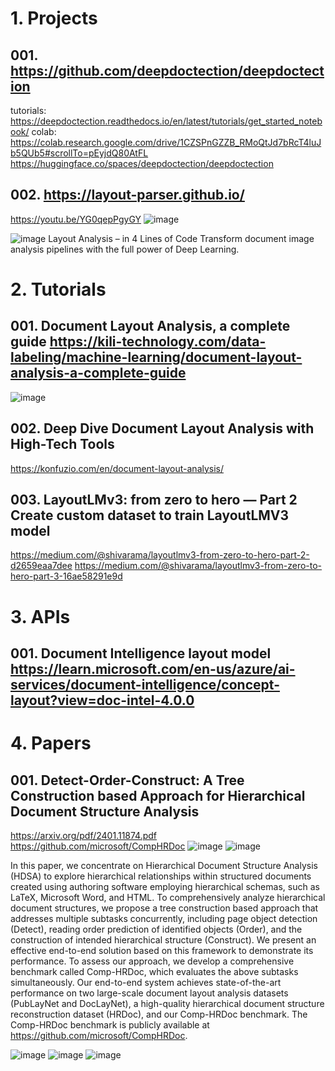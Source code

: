 # 1. Projects
## 001. https://github.com/deepdoctection/deepdoctection
tutorials: https://deepdoctection.readthedocs.io/en/latest/tutorials/get_started_notebook/
colab: https://colab.research.google.com/drive/1CZSPnGZZB_RMoQtJd7bRcT4luJb5QUb5#scrollTo=pEyjdQ80AtFL
https://huggingface.co/spaces/deepdoctection/deepdoctection

## 002. https://layout-parser.github.io/
https://youtu.be/YG0qepPgyGY
![image](https://github.com/qianxinchun/awesomeLLMTopics/assets/7309139/92bbaa08-8f85-403c-b3d3-6f7246822c3a)

![image](https://github.com/qianxinchun/awesomeLLMTopics/assets/7309139/8106caeb-b315-46c2-8ee6-3230e0df4a3e)
Layout Analysis – in 4 Lines of Code
Transform document image analysis pipelines with the full power of Deep Learning.


# 2. Tutorials
## 001. Document Layout Analysis, a complete guide https://kili-technology.com/data-labeling/machine-learning/document-layout-analysis-a-complete-guide
![image](https://github.com/qianxinchun/awesomeLLMTopics/assets/7309139/b2a8d761-34a8-4b1d-bf2f-f6b5f19eb0a2)

## 002. Deep Dive Document Layout Analysis with High-Tech Tools
https://konfuzio.com/en/document-layout-analysis/

## 003. LayoutLMv3: from zero to hero — Part 2 Create custom dataset to train LayoutLMV3 model
https://medium.com/@shivarama/layoutlmv3-from-zero-to-hero-part-2-d2659eaa7dee
https://medium.com/@shivarama/layoutlmv3-from-zero-to-hero-part-3-16ae58291e9d


# 3. APIs
## 001. Document Intelligence layout model https://learn.microsoft.com/en-us/azure/ai-services/document-intelligence/concept-layout?view=doc-intel-4.0.0


# 4. Papers
## 001. Detect-Order-Construct: A Tree Construction based Approach for Hierarchical Document Structure Analysis

https://arxiv.org/pdf/2401.11874.pdf
https://github.com/microsoft/CompHRDoc
![image](https://github.com/qianxinchun/awesomeLLMTopics/assets/7309139/3f134283-a219-49db-aced-2c55fe07314c)
![image](https://github.com/qianxinchun/awesomeLLMTopics/assets/7309139/af000254-f801-4bac-bbc0-1a5014be38df)


In this paper, we concentrate on Hierarchical Document Structure Analysis
(HDSA) to explore hierarchical relationships within structured documents created using authoring software
employing hierarchical schemas, such as LaTeX, Microsoft Word, and HTML. To comprehensively analyze
hierarchical document structures, we propose a tree construction based approach that addresses multiple
subtasks concurrently, including page object detection (Detect), reading order prediction of identified objects (Order), and the construction of intended hierarchical structure (Construct). We present an effective
end-to-end solution based on this framework to demonstrate its performance. To assess our approach, we develop a comprehensive benchmark called Comp-HRDoc, which evaluates the above subtasks simultaneously.
Our end-to-end system achieves state-of-the-art performance on two large-scale document layout analysis datasets (PubLayNet and DocLayNet), a high-quality hierarchical document structure reconstruction
dataset (HRDoc), and our Comp-HRDoc benchmark. The Comp-HRDoc benchmark is publicly available
at https://github.com/microsoft/CompHRDoc.

![image](https://github.com/qianxinchun/awesomeLLMTopics/assets/7309139/4e9422c1-3f38-467a-9551-812ee39971c6)
![image](https://github.com/qianxinchun/awesomeLLMTopics/assets/7309139/bdfd89a0-e21a-4653-97b3-47526060d987)
![image](https://github.com/qianxinchun/awesomeLLMTopics/assets/7309139/80cb1742-4e24-41e6-a9cf-9797fb8618ce)





